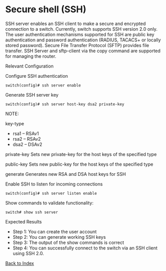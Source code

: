 # Secure shell (SSH) 
SSH server enables an SSH client to make a secure and encrypted connection to a switch. Currently, switch supports SSH version 2.0 only. The user authentication mechanisms supported for SSH are public key authentication and password authentication (RADIUS, TACACS+ or locally stored password). Secure File Transfer Protocol (SFTP) provides file transfer. SSH Server and sftp-client via the copy command are supported for managing the router. 

Relevant Configuration 

Configure SSH authentication 

```
switch(config)# ssh server enable
```

Generate SSH server key 

```
switch(config)# ssh server host-key dsa2 private-key
```

NOTE: 

key-type

* rsa1 – RSAv1
* rsa2 – RSAv2
* dsa2 – DSAv2

private-key	Sets new private-key for the host keys of the specified type

public-key	Sets new public-key for the host keys of the specified type

generate	Generates new RSA and DSA host keys for SSH

Enable SSH to listen for incoming connections 

```
switch(config)# ssh server listen enable
```

Show commands to validate functionality:  

```
switch# show ssh server 
```

Expected Results 

* Step 1: You can create the user account
* Step 2: You can generate working SSH keys
* Step 3: The output of the show commands is correct
* Step 4: You can successfully connect to the switch via an SSH client using SSH 2.0.


[Back to Index](./index.md)